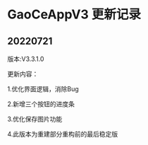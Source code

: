 # GaoCeAppV3 更新记录

## 20220721
版本:V3.3.1.0

更新内容：

1.优化界面逻辑，消除Bug

2.新增三个按钮的进度条

3.优化保存图片功能

4.此版本为重建部分重构前的最后稳定版